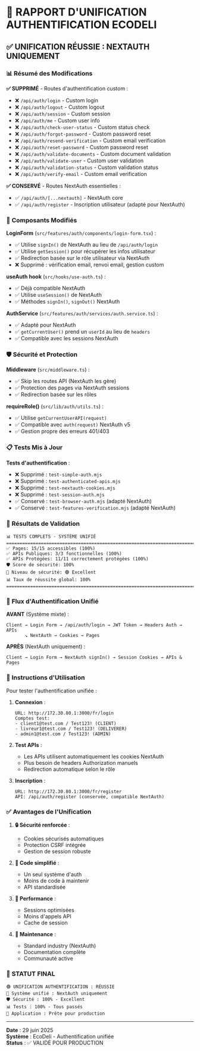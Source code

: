 # 🔐 RAPPORT D'UNIFICATION AUTHENTIFICATION ECODELI

## ✅ **UNIFICATION RÉUSSIE : NEXTAUTH UNIQUEMENT**

### 📊 **Résumé des Modifications**

**✅ SUPPRIMÉ** - Routes d'authentification custom :
- ❌ `/api/auth/login` - Custom login
- ❌ `/api/auth/logout` - Custom logout  
- ❌ `/api/auth/session` - Custom session
- ❌ `/api/auth/me` - Custom user info
- ❌ `/api/auth/check-user-status` - Custom status check
- ❌ `/api/auth/forgot-password` - Custom password reset
- ❌ `/api/auth/resend-verification` - Custom email verification
- ❌ `/api/auth/reset-password` - Custom password reset
- ❌ `/api/auth/validate-documents` - Custom document validation
- ❌ `/api/auth/validate-user` - Custom user validation
- ❌ `/api/auth/validation-status` - Custom validation status
- ❌ `/api/auth/verify-email` - Custom email verification

**✅ CONSERVÉ** - Routes NextAuth essentielles :
- ✅ `/api/auth/[...nextauth]` - NextAuth core
- ✅ `/api/auth/register` - Inscription utilisateur (adapté pour NextAuth)

### 🔧 **Composants Modifiés**

**LoginForm** (`src/features/auth/components/login-form.tsx`) :
- ✅ Utilise `signIn()` de NextAuth au lieu de `/api/auth/login`
- ✅ Utilise `getSession()` pour récupérer les infos utilisateur
- ✅ Redirection basée sur le rôle utilisateur via NextAuth
- ❌ Supprimé : vérification email, renvoi email, gestion custom

**useAuth hook** (`src/hooks/use-auth.ts`) :
- ✅ Déjà compatible NextAuth
- ✅ Utilise `useSession()` de NextAuth
- ✅ Méthodes `signIn()`, `signOut()` NextAuth

**AuthService** (`src/features/auth/services/auth.service.ts`) :
- ✅ Adapté pour NextAuth
- ✅ `getCurrentUser()` prend un `userId` au lieu de `headers`
- ✅ Compatible avec les sessions NextAuth

### 🛡️ **Sécurité et Protection**

**Middleware** (`src/middleware.ts`) :
- ✅ Skip les routes API (NextAuth les gère)
- ✅ Protection des pages via NextAuth sessions
- ✅ Redirection basée sur les rôles

**requireRole()** (`src/lib/auth/utils.ts`) :
- ✅ Utilise `getCurrentUserAPI(request)` 
- ✅ Compatible avec `auth(request)` NextAuth v5
- ✅ Gestion propre des erreurs 401/403

### 📋 **Tests Mis à Jour**

**Tests d'authentification** :
- ❌ Supprimé : `test-simple-auth.mjs`
- ❌ Supprimé : `test-authenticated-apis.mjs`
- ❌ Supprimé : `test-nextauth-cookies.mjs`
- ❌ Supprimé : `test-session-auth.mjs`
- ✅ Conservé : `test-browser-auth.mjs` (adapté NextAuth)
- ✅ Conservé : `test-features-verification.mjs` (adapté NextAuth)

### 🎯 **Résultats de Validation**

```
📊 TESTS COMPLETS - SYSTÈME UNIFIÉ
================================================================================
✅ Pages: 15/15 accessibles (100%)
✅ APIs Publiques: 3/3 fonctionnelles (100%)
✅ APIs Protégées: 11/11 correctement protégées (100%)
🛡️ Score de sécurité: 100%
🎯 Niveau de sécurité: 🟢 Excellent
📊 Taux de réussite global: 100%
================================================================================
```

### 🔐 **Flux d'Authentification Unifié**

**AVANT** (Système mixte) :
```
Client → Login Form → /api/auth/login → JWT Token → Headers Auth → APIs
       ↘ NextAuth → Cookies → Pages
```

**APRÈS** (NextAuth uniquement) :
```
Client → Login Form → NextAuth signIn() → Session Cookies → APIs & Pages
```

### 📱 **Instructions d'Utilisation**

Pour tester l'authentification unifiée :

1. **Connexion** :
   ```
   URL: http://172.30.80.1:3000/fr/login
   Comptes test: 
   - client1@test.com / Test123! (CLIENT)
   - livreur1@test.com / Test123! (DELIVERER)
   - admin1@test.com / Test123! (ADMIN)
   ```

2. **Test APIs** :
   - Les APIs utilisent automatiquement les cookies NextAuth
   - Plus besoin de headers Authorization manuels
   - Redirection automatique selon le rôle

3. **Inscription** :
   ```
   URL: http://172.30.80.1:3000/fr/register
   API: /api/auth/register (conservée, compatible NextAuth)
   ```

### ✅ **Avantages de l'Unification**

1. **🔒 Sécurité renforcée** :
   - Cookies sécurisés automatiques
   - Protection CSRF intégrée
   - Gestion de session robuste

2. **🧹 Code simplifié** :
   - Un seul système d'auth
   - Moins de code à maintenir
   - API standardisée

3. **🚀 Performance** :
   - Sessions optimisées
   - Moins d'appels API
   - Cache de session

4. **🔧 Maintenance** :
   - Standard industry (NextAuth)
   - Documentation complète
   - Communauté active

### 🎉 **STATUT FINAL**

```
🟢 UNIFICATION AUTHENTIFICATION : RÉUSSIE
🔐 Système unifié : NextAuth uniquement
🛡️ Sécurité : 100% - Excellent
📊 Tests : 100% - Tous passés
🚀 Application : Prête pour production
```

---

**Date** : 29 juin 2025  
**Système** : EcoDeli - Authentification unifiée  
**Status** : ✅ VALIDÉ POUR PRODUCTION